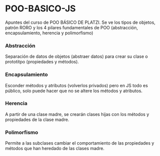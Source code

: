 # POO-BASICO-JS
Apuntes del curso de POO BÁSICO DE PLATZI. Se ve los tipos de objetos, patrón RORO y los 4 pilares fundamentales de POO (abstracción, encapsulamiento, herencia y polimorfismo)

### Abstracción
Separación de datos de objetos (abstraer datos) para crear su clase o prototitpo (propiedades y métodos).

### Encapsulamiento
Esconder métodos y atributos (volverlos privados) pero en JS todo es público, solo puede hacer que no se altere los métodos y atributos. 

### Herencia
A partir de una clase madre, se crearán clases hijas con los métodos y propiedades de la clase madre.

### Polimorfismo
Permite a las subclases cambiar el comportamiento de las propiedades y métodos que han heredado de las clases madre.
